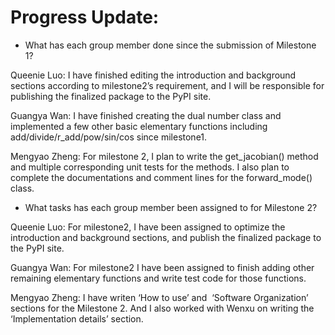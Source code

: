 # Progress Update:

* What has each group member done since the submission of Milestone 1?

Queenie Luo: I have finished editing the introduction and background sections according to milestone2’s requirement, and I will be responsible for publishing the finalized package to the PyPI site. 

Guangya Wan: I have finished creating the dual number class and implemented a few other basic elementary functions including add/divide/r_add/pow/sin/cos since milestone1.

Mengyao Zheng: For milestone 2, I plan to write the get_jacobian() method and multiple corresponding unit tests for the methods. I also plan to complete the documentations and comment lines for the forward_mode() class.


* What tasks has each group member been assigned to for Milestone 2?

Queenie Luo: For milestone2, I have been assigned to optimize the introduction and background sections, and publish the finalized package to the PyPI site. 

Guangya Wan: For milestone2 I have been assigned to finish adding other remaining elementary functions and write test code for those functions.

Mengyao Zheng: I have writen ‘How to use’ and  ‘Software Organization’ sections for the Milestone 2. And I also worked with Wenxu on writing the ‘Implementation details’ section. 
